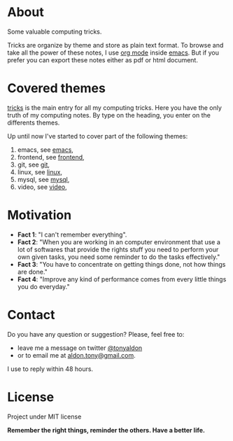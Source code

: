 # About
Some valuable computing tricks.

Tricks are organize by theme and store as plain text format. To browse
and take all the power of these notes, I use 
[org mode](https://orgmode.org/) inside
[emacs](https://www.gnu.org/software/emacs/). But if you prefer you
can export these notes either as pdf or html document.

# Covered themes
[tricks](org/tricks.org) is the main entry for all my computing
tricks. Here you have the only truth of my computing notes. By type on
the heading, you enter on the differents themes. 

Up until now I've started to cover part of the following themes:

1. emacs, see [emacs](org/emacs.org),
2. frontend, see [frontend](org/frontend.org),
3. git, see [git](org/git.org),
4. linux, see [linux](org/linux.org),
5. mysql, see [mysql](org/mysql.org),
6. video, see [video](org/video.org),

# Motivation 
* **Fact 1**: "I can't remember everything".
* **Fact 2**: "When you are working in an computer environment that use a
   lot of softwares that provide the rights stuff you need to perform
   your own given tasks, you need some reminder to do the tasks
   effectively."
* **Fact 3**: "You have to concentrate on getting things done, not how
      things are done."
* **Fact 4**: "Improve any kind of performance comes from every little
   things you do everyday."

# Contact

Do you have any question or suggestion? Please, feel free to:
* leave me a message on twitter <a
href="http://www.twitter.com/tonyaldon">@tonyaldon</a> 
* or to email me at aldon.tony@gmail.com. 

I use to reply within 48 hours.

# License
Project under MIT license

**Remember the right things, reminder the others. Have a better life.**
